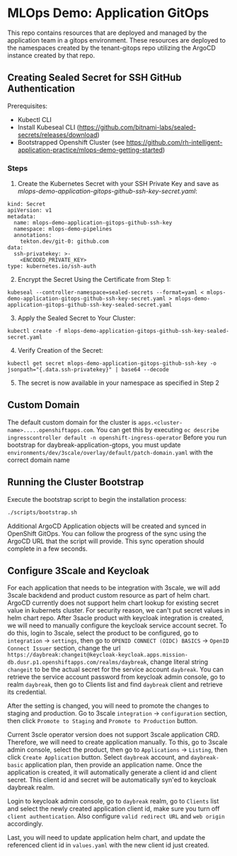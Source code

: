 # MLOps Demo: Application GitOps

This repo contains resources that are deployed and managed by the application team in a gitops environment. These resources are deployed to the namespaces created by the tenant-gitops repo utilizing the ArgoCD instance created by that repo.

## Creating Sealed Secret for SSH GitHub Authentication

Prerequisites:
- Kubectl CLI
- Install Kubeseal CLI (https://github.com/bitnami-labs/sealed-secrets/releases/download)
- Bootstrapped Openshift Cluster (see https://github.com/rh-intelligent-application-practice/mlops-demo-getting-started)

### Steps

1. Create the Kubernetes Secret with your SSH Private Key and save as _mlops-demo-application-gitops-github-ssh-key-secret.yaml_:

```
kind: Secret
apiVersion: v1
metadata:
  name: mlops-demo-application-gitops-github-ssh-key
  namespace: mlops-demo-pipelines
  annotations:
    tekton.dev/git-0: github.com
data:
  ssh-privatekey: >-
    <ENCODED_PRIVATE_KEY>
type: kubernetes.io/ssh-auth
```

2. Encrypt the Secret Using the Certificate from Step 1: 

```
kubeseal --controller-namespace=sealed-secrets --format=yaml < mlops-demo-application-gitops-github-ssh-key-secret.yaml > mlops-demo-application-gitops-github-ssh-key-sealed-secret.yaml
```

3. Apply the Sealed Secret to Your Cluster:
```
kubectl create -f mlops-demo-application-gitops-github-ssh-key-sealed-secret.yaml
```

4. Verify Creation of the Secret:
```
kubectl get secret mlops-demo-application-gitops-github-ssh-key -o jsonpath="{.data.ssh-privatekey}" | base64 --decode
```

5. The secret is now available in your namespace as specified in Step 2

## Custom Domain
The default custom domain for the cluster is `apps.<cluster-name>.....openshiftapps.com`. You can get this by executing `oc describe ingresscontroller default -n openshift-ingress-operator`
Before you run bootstrap for daybreak-application-gtops, you must update `environments/dev/3scale/overlay/default/patch-domain.yaml` with the correct domain name

## Running the Cluster Bootstrap

Execute the bootstrap script to begin the installation process:

```sh
./scripts/bootstrap.sh
```

Additional ArgoCD Application objects will be created and synced in OpenShift GitOps. You can follow the progress of the sync using the ArgoCD URL that the script will provide. This sync operation should complete in a few seconds.

## Configure 3Scale and Keycloak
For each application that needs to be integration with 3scale, we will add 3scale backdend and product custom resource as part of helm chart. ArgoCD currently does not support helm chart lookup for existing secret value in kubernets cluster. For security reason, we can't put secret values in helm chart repo. After 3sacle product with keycloak integration is created, we will need to manually configure the keycloak service account secret. To do this, login to 3scale, select the product to be configured, go to `integration` -> `settings`, then go to `OPENID CONNECT (OIDC) BASICS` -> `OpenID Connect Issuer` section, change the url `https://daybreak:changeit@keycloak-keycloak.apps.mission-db.dusr.p1.openshiftapps.com/realms/daybreak`, change literal string `changeit` to be the actual secret for the service account `daybreak`. You can retrieve the service account password from keycloak admin console, go to realm `daybreak`, then go to Clients list and find `daybreak` client and retrieve its credential.

After the setting is changed, you will need to promote the changes to staging and production. Go to 3scale `integration` -> `configuration` section, then click `Promote to Staging` and `Promote to Production` button.

Current 3scle operator version does not support 3scale application CRD. Therefore, we will need to create application manually. To this, go to 3scale admin console, select the product, then go to `Applications` -> `Listing`, then click `Create Application` button. Select `daybreak` account, and `daybreak-basic` application plan, then provide an application name. Once the application is created, it will automatically generate a client id and client secret. This client id and secret will be automatically syn'ed to keycloak daybreak realm. 

Login to keycloak admin console, go to `daybreak` realm, go to `Clients` list and select the newly created application client id, make sure you turn off `client authentication`. Also configure `valid redirect URL` and `web origin` accordingly.

Last, you will need to update application helm chart, and update the referenced client id in `values.yaml` with the new client id just created.
